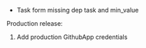 - Task form missing dep task and min_value

Production release:
1. Add production GithubApp credentials